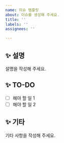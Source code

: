 ```yaml
---
name: 이슈 템플릿
about: 이슈를 생성해 주세요.
title: ''
labels: ''
assignees: ''

---
```


## ✨ 설명
설명을 작성해 주세요.

## ✨ TO-DO
- [ ] 해야 할 일 1
- [ ] 해야 할 일 2

## ✨ 기타
기타 사항을 작성해 주세요.
